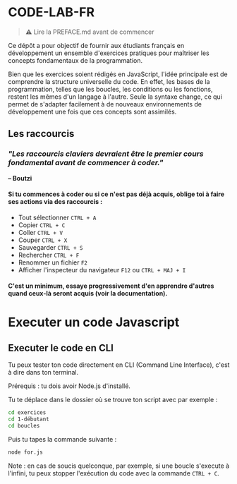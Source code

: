 # CODE-LAB-FR

> ⚠️ Lire la PREFACE.md avant de commencer

Ce dépôt a pour objectif de fournir aux étudiants français en développement un ensemble d'exercices pratiques pour maîtriser les concepts fondamentaux de la programmation.

Bien que les exercices soient rédigés en JavaScript, l'idée principale est de comprendre la structure universelle du code. En effet, les bases de la programmation, telles que les boucles, les conditions ou les fonctions, restent les mêmes d'un langage à l'autre. Seule la syntaxe change, ce qui permet de s'adapter facilement à de nouveaux environnements de développement une fois que ces concepts sont assimilés.

## Les raccourcis

### _"Les raccourcis claviers devraient être le premier cours fondamental avant de commencer à coder."_

**– Boutzi**

#### Si tu commences à coder ou si ce n'est pas déjà acquis, oblige toi à faire ses actions via des raccourcis :

- Tout sélectionner `CTRL + A`
- Copier `CTRL + C`
- Coller `CTRL + V`
- Couper `CTRL + X`
- Sauvegarder `CTRL + S`
- Rechercher `CTRL + F`
- Renommer un fichier `F2`
- Afficher l'inspecteur du navigateur `F12` ou `CTRL + MAJ + I`

#### C'est un minimum, essaye progressivement d'en apprendre d'autres quand ceux-là seront acquis (voir la documentation).

# Executer un code Javascript

## Executer le code en CLI

Tu peux tester ton code directement en CLI (Command Line Interface), c'est à dire dans ton terminal.

Prérequis : tu dois avoir Node.js d'installé.

Tu te déplace dans le dossier où se trouve ton script avec par exemple :

```bash
cd exercices
cd 1-débutant
cd boucles
```

Puis tu tapes la commande suivante :

```bash
node for.js
```

Note : en cas de soucis quelconque, par exemple, si une boucle s'execute à l'infini, tu peux stopper l'exécution du code avec la commande `CTRL + C`.
